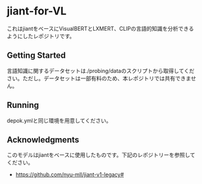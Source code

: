 # jiant-for-VL
これはjiantをベースにVisualBERTとLXMERT、CLIPの言語的知識を分析できるようにしたレポジトリです。

## Getting Started
言語知識に関するデータセットは./probing/dataのスクリプトから取得してください。ただし。データセットは一部有料のため、本レポジトリでは共有できません。


## Running
depok.ymlと同じ環境を用意してください。


## Acknowledgments
このモデルはjiantをベースに使用したものです。下記のレポジトリーを参照してください。

- https://github.com/nyu-mll/jiant-v1-legacy#
